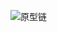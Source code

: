 


![原型链](https://mmbiz.qpic.cn/mmbiz_png/gH31uF9VIibR80MBxyz9h6yMIltdiaLaAROQv8evBozagyxgAZY0HIcKoroXThI1FxUJthZF41s7NhGA9tfibDVUQ/640?wx_fmt=png&tp=webp&wxfrom=5&wx_lazy=1&wx_co=1)
<!-- https://mp.weixin.qq.com/s/JzgalzgnhVjg0119xEf4BQ -->
<!-- https://mp.weixin.qq.com/s/r_57q5Vzo7CKBtCkYvHUaw -->
<!-- https://mp.weixin.qq.com/s/Z4fs2MZKb6b_bIEukfLePg -->
<!-- https://mp.weixin.qq.com/s/udQdnAh26c7cXMwmBPGVPQ -->
<!-- https://www.zhihu.com/question/34183746/answer/58155878 -->